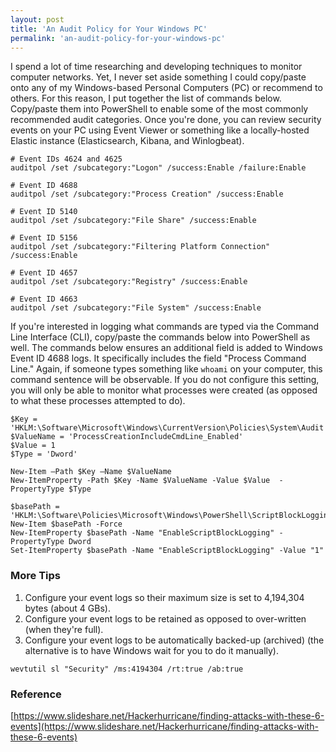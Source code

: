 ```yaml
---
layout: post
title: 'An Audit Policy for Your Windows PC'
permalink: 'an-audit-policy-for-your-windows-pc'
---
```


I spend a lot of time researching and developing techniques to monitor computer networks. Yet, I never set aside something I could copy/paste onto any of my Windows-based Personal Computers (PC) or recommend to others. For this reason, I put together the list of commands below. Copy/paste them into PowerShell to enable some of the most commonly recommended audit categories. Once you're done, you can review security events on your PC using Event Viewer or something like a locally-hosted Elastic instance (Elasticsearch, Kibana, and Winlogbeat). 
```pwsh
# Event IDs 4624 and 4625
auditpol /set /subcategory:"Logon" /success:Enable /failure:Enable

# Event ID 4688
auditpol /set /subcategory:"Process Creation" /success:Enable

# Event ID 5140
auditpol /set /subcategory:"File Share" /success:Enable

# Event ID 5156
auditpol /set /subcategory:"Filtering Platform Connection" /success:Enable

# Event ID 4657
auditpol /set /subcategory:"Registry" /success:Enable

# Event ID 4663
auditpol /set /subcategory:"File System" /success:Enable
```

If you're interested in logging what commands are typed via the Command Line Interface (CLI), copy/paste the commands below into PowerShell as well. The commands below ensures an additional field is added to Windows Event ID 4688 logs. It specifically includes the field "Process Command Line." Again, if someone types something like `whoami` on your computer, this command sentence will be observable. If you do not configure this setting, you will only be able to monitor what processes were created (as opposed to what these processes attempted to do).
```pwsh
$Key = 'HKLM:\Software\Microsoft\Windows\CurrentVersion\Policies\System\Audit'
$ValueName = 'ProcessCreationIncludeCmdLine_Enabled'
$Value = 1
$Type = 'Dword'

New-Item –Path $Key –Name $ValueName
New-ItemProperty -Path $Key -Name $ValueName -Value $Value  -PropertyType $Type
```

```
$basePath = 'HKLM:\Software\Policies\Microsoft\Windows\PowerShell\ScriptBlockLogging' 
New-Item $basePath -Force     
New-ItemProperty $basePath -Name "EnableScriptBlockLogging" -PropertyType Dword 
Set-ItemProperty $basePath -Name "EnableScriptBlockLogging" -Value "1"
```

### More Tips
1. Configure your event logs so their maximum size is set to 4,194,304 bytes (about 4 GBs). 
2. Configure your event logs to be retained as opposed to  over-written (when they're full).
3. Configure your event logs to be automatically backed-up (archived) (the alternative is to have Windows wait for you to do it manually). 
```
wevtutil sl "Security" /ms:4194304 /rt:true /ab:true
```

### Reference  
[https://www.slideshare.net/Hackerhurricane/finding-attacks-with-these-6-events](https://www.slideshare.net/Hackerhurricane/finding-attacks-with-these-6-events)
